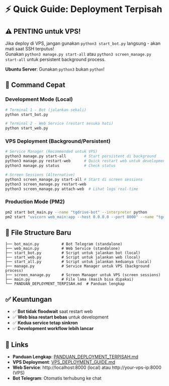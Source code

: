 # ⚡ Quick Guide: Deployment Terpisah

## ⚠️ PENTING untuk VPS!
Jika deploy di VPS, jangan gunakan `python3 start_bot.py` langsung - akan mati saat SSH terputus!  
Gunakan `python3 manage.py start-all` atau `python3 screen_manage.py start-all` untuk persistent background process.  

**Ubuntu Server**: Gunakan `python3` bukan `python`!

## 🚀 Command Cepat

### Development Mode (Local)
```bash
# Terminal 1 - Bot (jalankan sekali)
python start_bot.py

# Terminal 2 - Web Service (restart sesuka hati)
python start_web.py
```

### VPS Deployment (Background/Persistent)
```bash
# Service Manager (Recommended untuk VPS)
python3 manage.py start-all        # Start persistent di background
python3 manage.py restart-web      # Quick restart web untuk development
python3 manage.py status           # Check status

# Screen Sessions (Alternative)  
python3 screen_manage.py start-all # Start di screen sessions
python3 screen_manage.py restart-web
python3 screen_manage.py attach-web  # Lihat logs real-time
```

### Production Mode (PM2)
```bash
pm2 start bot_main.py --name "tgdrive-bot" --interpreter python
pm2 start "uvicorn web_main:app --host 0.0.0.0 --port 8000" --name "tgdrive-web"
```

## 📁 File Structure Baru

```
├── bot_main.py          # Bot Telegram (standalone)
├── web_main.py          # Web Service (standalone) 
├── start_bot.py         # Script untuk jalankan bot (local)
├── start_web.py         # Script untuk jalankan web (local)
├── start_all.py         # Script untuk jalankan keduanya (local)
├── manage.py            # Service Manager untuk VPS (background process)
├── screen_manage.py     # Screen Manager untuk VPS (screen sessions)
├── main.py              # File lama (masih bisa dipakai)
└── PANDUAN_DEPLOYMENT_TERPISAH.md  # Panduan lengkap
```

## ✅ Keuntungan

- ✅ **Bot tidak floodwait** saat restart web
- ✅ **Web bisa restart bebas** untuk development  
- ✅ **Kedua service tetap sinkron**
- ✅ **Development workflow lebih lancar**

## 🔗 Links

- **Panduan Lengkap**: [PANDUAN_DEPLOYMENT_TERPISAH.md](PANDUAN_DEPLOYMENT_TERPISAH.md)
- **VPS Deployment**: [VPS_DEPLOYMENT_GUIDE.md](VPS_DEPLOYMENT_GUIDE.md)
- **Web Service**: http://localhost:8000 (local) atau http://your-vps-ip:8000 (VPS)
- **Bot Telegram**: Otomatis terhubung ke chat